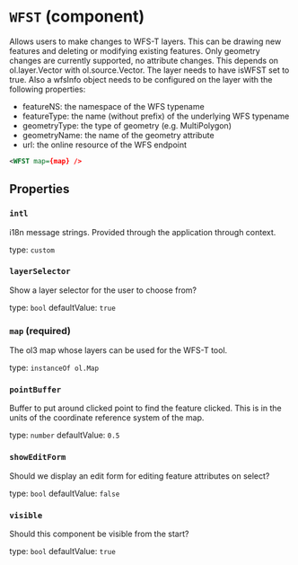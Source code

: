 `WFST` (component)
==================

Allows users to make changes to WFS-T layers. This can be drawing new
features and deleting or modifying existing features. Only geometry
changes are currently supported, no attribute changes.
This depends on ol.layer.Vector with ol.source.Vector. The layer
needs to have isWFST set to true. Also a wfsInfo object needs to be
configured on the layer with the following properties:
- featureNS: the namespace of the WFS typename
- featureType: the name (without prefix) of the underlying WFS typename
- geometryType: the type of geometry (e.g. MultiPolygon)
- geometryName: the name of the geometry attribute
- url: the online resource of the WFS endpoint

```xml
<WFST map={map} />
```

Properties
----------

### `intl`

i18n message strings. Provided through the application through context.

type: `custom`


### `layerSelector`

Show a layer selector for the user to choose from?

type: `bool`
defaultValue: `true`


### `map` (required)

The ol3 map whose layers can be used for the WFS-T tool.

type: `instanceOf ol.Map`


### `pointBuffer`

Buffer to put around clicked point to find the feature clicked. This is in the units of the coordinate reference system of the map.

type: `number`
defaultValue: `0.5`


### `showEditForm`

Should we display an edit form for editing feature attributes on select?

type: `bool`
defaultValue: `false`


### `visible`

Should this component be visible from the start?

type: `bool`
defaultValue: `true`

